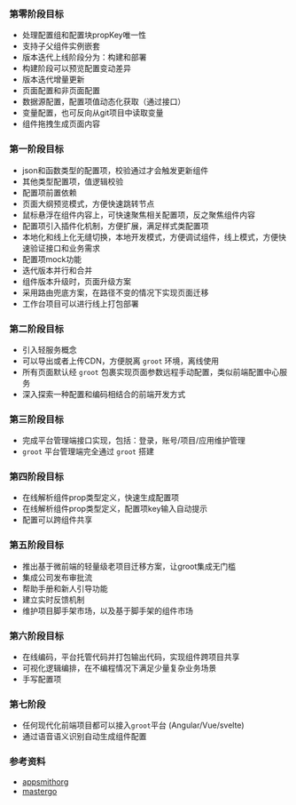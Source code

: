 ### 第零阶段目标
- 处理配置组和配置块propKey唯一性
- 支持子父组件实例嵌套
- 版本迭代上线阶段分为：构建和部署
- 构建阶段可以预览配置变动差异
- 版本迭代增量更新
- 页面配置和非页面配置
- 数据源配置，配置项值动态化获取（通过接口）
- 变量配置，也可反向从git项目中读取变量
- 组件拖拽生成页面内容


### 第一阶段目标
- json和函数类型的配置项，校验通过才会触发更新组件
- 其他类型配置项，值逻辑校验
- 配置项前置依赖
- 页面大纲预览模式，方便快速跳转节点
- 鼠标悬浮在组件内容上，可快速聚焦相关配置项，反之聚焦组件内容
- 配置项引入插件化机制，方便扩展，满足样式类配置项
- 本地化和线上化无缝切换，本地开发模式，方便调试组件，线上模式，方便快速验证接口和业务需求
- 配置项mock功能
- 迭代版本并行和合并
- 组件版本升级时，页面升级方案
- 采用路由兜底方案，在路径不变的情况下实现页面迁移
- 工作台项目可以进行线上打包部署

### 第二阶段目标
- 引入轻服务概念
- 可以导出或者上传CDN，方便脱离 `groot` 环境，离线使用
- 所有页面默认经 `groot` 包裹实现页面参数远程手动配置，类似前端配置中心服务
- 深入探索一种配置和编码相结合的前端开发方式

### 第三阶段目标
- 完成平台管理端接口实现，包括：登录，账号/项目/应用维护管理
- `groot` 平台管理端完全通过 `groot` 搭建

### 第四阶段目标
- 在线解析组件prop类型定义，快速生成配置项
- 在线解析组件prop类型定义，配置项key输入自动提示
- 配置可以跨组件共享

### 第五阶段目标
- 推出基于微前端的轻量级老项目迁移方案，让groot集成无门槛
- 集成公司发布审批流
- 帮助手册和新人引导功能
- 建立实时反馈机制
- 维护项目脚手架市场，以及基于脚手架的组件市场

### 第六阶段目标
- 在线编码，平台托管代码并打包输出代码，实现组件跨项目共享
- 可视化逻辑编排，在不编程情况下满足少量复杂业务场景
- 手写配置项

### 第七阶段
- 任何现代化前端项目都可以接入`groot`平台 (Angular/Vue/svelte)
- 通过语音语义识别自动生成组件配置


### 参考资料
- [appsmithorg](https://github.com/appsmithorg/appsmith)
- [mastergo](https://mastergo.com/)